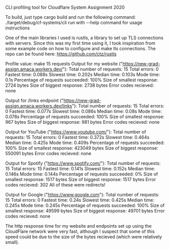 CLI profiling tool for Cloudflare System Assignment 2020

To build, just type cargo build and run the following command:
./target/debug/cf-systems/cli
run with --help command for usage instructions

One of the main libraries I used is rustls, a library to set up TLS connections with servers. Since this was my first time using it, I took inspiration from some example code on how to configure and make tls connections. The repo can be found here: https://github.com/ctz/rustls


Profile value: make 15 requests
Output for my website ("https://new-grad-assign.amaca.workers.dev/"):
Total number of requests: 15
Total errors: 0
Fastest time: 0.088s
Slowest time: 0.202s
Median time: 0.103s
Mode time: 0.1s
Percentage of requests succeeded: 100%
Size of smallest response: 2724 bytes
Size of biggest response: 2738 bytes
Error codes recieved: none


Output for /links endpoint ("https://new-grad-assign.amaca.workers.dev/links"):
Total number of requests: 15
Total errors: 0
Fastest time: 0.077s
Slowest time: 0.086s
Median time: 0.08s
Mode time: 0.078s
Percentage of requests succeeded: 100%
Size of smallest response: 967 bytes
Size of biggest response: 981 bytes
Error codes recieved: none


Output for YouTube ("https://www.youtube.com/"):
Total number of requests: 15
Total errors: 0
Fastest time: 0.372s
Slowest time: 0.464s
Median time: 0.425s
Mode time: 0.409s
Percentage of requests succeeded: 100%
Size of smallest response: 423049 bytes
Size of biggest response: 550091 bytes
Error codes recieved: none


Output for Spotify ("https://www.spotify.com/"):
Total number of requests: 15
Total errors: 15
Fastest time: 0.141s
Slowest time: 0.152s
Median time: 0.146s
Mode time: 0.144s
Percentage of requests succeeded: 0%
Size of smallest response: 1517 bytes
Size of biggest response: 1517 bytes
Error codes recieved:
302
All of these were redirects!

Output for Google ("https://www.google.com"):
Total number of requests: 15
Total errors: 0
Fastest time: 0.24s
Slowest time: 0.425s
Median time: 0.245s
Mode time: 0.245s
Percentage of requests succeeded: 100%
Size of smallest response: 49599 bytes
Size of biggest response: 49701 bytes
Error codes recieved: none


The http response time for my website and endpoints set up using the CloudFlare network were very fast, although I suspect that some of this speed could be due to the size of the bytes recieved (which were relatively small). 
